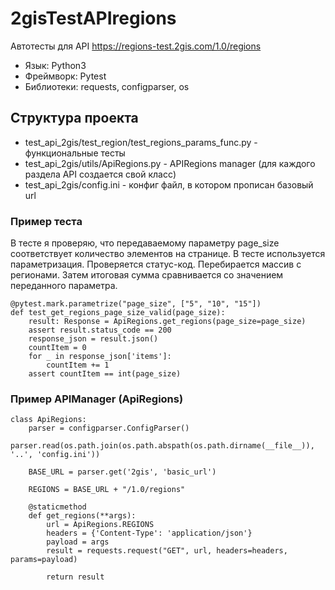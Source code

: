 # 2gisTestAPIregions

Автотесты для API https://regions-test.2gis.com/1.0/regions
* Язык: Python3 
* Фреймворк: Pytest 
* Библиотеки: requests, configparser, os 

## Структура проекта

* test_api_2gis/test_region/test_regions_params_func.py -  функциональные тесты
* test_api_2gis/utils/ApiRegions.py - APIRegions manager (для каждого раздела API создается свой класс)
* test_api_2gis/config.ini - конфиг файл, в котором прописан базовый url

### Пример теста

В тесте я проверяю, что передаваемому параметру page_size соответствует количество элементов на странице. В тесте используется параметризация. Проверяется статус-код. Перебирается массив с регионами. Затем итоговая сумма сравнивается со значением переданного параметра.

```
@pytest.mark.parametrize("page_size", ["5", "10", "15"])
def test_get_regions_page_size_valid(page_size):
    result: Response = ApiRegions.get_regions(page_size=page_size)
    assert result.status_code == 200
    response_json = result.json()
    countItem = 0
    for _ in response_json['items']:
        countItem += 1
    assert countItem == int(page_size)
```

### Пример APIManager (ApiRegions)

```
class ApiRegions:
    parser = configparser.ConfigParser()
    parser.read(os.path.join(os.path.abspath(os.path.dirname(__file__)), '..', 'config.ini'))

    BASE_URL = parser.get('2gis', 'basic_url')

    REGIONS = BASE_URL + "/1.0/regions"

    @staticmethod
    def get_regions(**args):
        url = ApiRegions.REGIONS
        headers = {'Content-Type': 'application/json'}
        payload = args
        result = requests.request("GET", url, headers=headers, params=payload)

        return result

```
